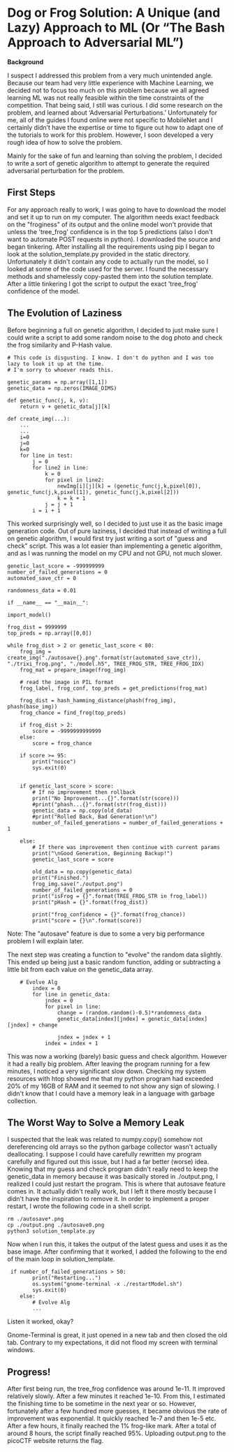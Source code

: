 ﻿# **Dog or Frog Solution: A Unique (and Lazy) Approach to ML** (Or “The Bash Approach to Adversarial ML”)

**Background**

I suspect I addressed this problem from a very much unintended angle. Because our team had very little experience with Machine Learning, we decided not to focus too much on this problem because we all agreed learning ML was not really feasible within the time constraints of the competition. That being said, I still was curious. I did some research on the problem, and learned about ‘Adversarial Perturbations.’ Unfortunately for me, all of the guides I found online were not specific to MobileNet and I certainly didn’t have the expertise or time to figure out how to adapt one of the tutorials to work for this problem. However, I soon developed a very rough idea of how to solve the problem.


Mainly for the sake of fun and learning than solving the problem, I decided to write a sort of genetic algorithm to attempt to generate the required adversarial perturbation for the problem.

## First Steps
For any approach really to work, I was going to have to download the model and set it up to run on my computer. The algorithm needs exact feedback on the "froginess" of its output and the online model won't provide that unless the 'tree_frog' confidence is in the top 5 predictions (also I don't want to automate POST requests in python). I downloaded the source and began tinkering. After installing all the requirements using pip I began to look at the solution_template.py provided in the static directory. Unfortunately it didn't contain any code to actually run the model, so I looked at some of the code used for the server. I found the necessary methods and shamelessly copy-pasted them into the solution template. After a little tinkering I got the script to output the exact 'tree_frog' confidence of the model.

## The Evolution of Laziness
Before beginning a full on genetic algorithm, I decided to just make sure I could write a script to add some random noise to the dog photo and check the frog similarity and P-Hash value. 



    # This code is disgusting. I know. I don't do python and I was too lazy to look it up at the time. 
    # I'm sorry to whoever reads this.

    genetic_params = np.array([1,1]) 
    genetic_data = np.zeros(IMAGE_DIMS)

	def genetic_func(j, k, v):
	    return v + genetic_data[j][k]
	    
    def create_img(...):
	    ...
	    ...
	    i=0
	    j=0
	    k=0
	    for line in test:
	        j = 0
	        for line2 in line:
	            k = 0
	            for pixel in line2:
	                newImg[i][j][k] = (genetic_func(j,k,pixel[0]), genetic_func(j,k,pixel[1]), genetic_func(j,k,pixel[2]))
	                k = k + 1
	            j = j + 1
	        i = i + 1

This worked surprisingly well, so I decided to just use it as the basic image generation code.
Out of pure laziness, I decided that instead of writing a full on genetic algorithm, I would first try just writing a sort of "guess and check" script. This was a lot easier than implementing a genetic algorithm, and as I was running the model on my CPU and not GPU, not much slower.

    genetic_last_score = -999999999
	number_of_failed_generations = 0
	automated_save_ctr = 0

	randomness_data = 0.01

	if __name__ == "__main__":

	import_model()
    
    frog_dist = 9999999
    top_preds = np.array([0,0])

    while frog_dist > 2 or genetic_last_score < 80:
        frog_img = create_img("./autosave{}.png".format(str(automated_save_ctr)), "./trixi_frog.png", "./model.h5", TREE_FROG_STR, TREE_FROG_IDX)
        frog_mat = prepare_image(frog_img)
    
        # read the image in PIL format
        frog_label, frog_conf, top_preds = get_predictions(frog_mat)

        frog_dist = hash_hamming_distance(phash(frog_img), phash(base_img))
        frog_chance = find_frog(top_preds)
        
        if frog_dist > 2:
            score = -9999999999999
        else:
            score = frog_chance
        
        if score >= 95:
            print("noice")
            sys.exit(0)
        
        
        if genetic_last_score > score:
            # If no improvement then rollback
            print("No Improvement...{}".format(str(score)))
            #print("phash...{}".format(str(frog_dist)))
            genetic_data = np.copy(old_data)
            #print("Rolled Back, Bad Generation!\n")
            number_of_failed_generations = number_of_failed_generations + 1
            
        else:
            # If there was improvement then continue with current params
            print("\nGood Generation, Beginning Backup!")
            genetic_last_score = score
            
            old_data = np.copy(genetic_data)
            print("Finished.")
            frog_img.save("./output.png")
            number_of_failed_generations = 0
            print("isFrog = {}".format(TREE_FROG_STR in frog_label))
            print("pHash = {}".format(frog_dist))
        
            print("frog_confidence = {}".format(frog_chance))
            print("score = {}\n".format(score))
        

Note: The "autosave" feature is due to some a very big performance problem I will explain later.

The next step was creating a function to "evolve" the random data slightly. This ended up being just a basic random function, adding or subtracting a little bit from each value on the genetic_data array.

		# Evolve Alg    
            index = 0
            for line in genetic_data:
                jndex = 0
                for pixel in line:
                    change = (random.random()-0.5)*randomness_data
                    genetic_data[index][jndex] = genetic_data[index][jndex] + change
                    
                    jndex = jndex + 1
                index = index + 1

This was now a working (barely) basic guess and check algorithm. However it had a really big problem. After leaving the program running for a few minutes, I noticed a very significant slow down. Checking my system resources with htop showed me that my python program had exceeded 20% of my 16GB of RAM and it seemed to not show any sign of slowing. I didn't know that I could have a memory leak in a language with garbage collection.
## The Worst Way to Solve a Memory Leak

I suspected that the leak was related to numpy.copy() somehow not dereferencing old arrays so the python garbage collector wasn't actually deallocating. I suppose I could have carefully rewritten my program carefully and figured out this issue, but I had a far better (worse) idea. Knowing that my guess and check program didn't really need to keep the genetic_data in memory because it was basically stored in ./output.png, I realized I could just restart the program. This is where that autosave feature comes in. It actually didn't really work, but I left it there mostly because I didn't have the inspiration to remove it. In order to implement a proper restart, I wrote the following code in a shell script.

    rm ./autosave*.png
	cp ./output.png ./autosave0.png
	python3 solution_template.py

Now when I run this, it takes the output of the latest guess and uses it as the base image. After confirming that it worked, I added the following to the end of the main loop in solution_template.

     if number_of_failed_generations > 50:
            print("Restarting...")
            os.system("gnome-terminal -x ./restartModel.sh")
            sys.exit(0)
        else:    
            # Evolve Alg    
            ...
Listen it worked, okay?

Gnome-Terminal is great, it just opened in a new tab and then closed the old tab. Contrary to my expectations, it did not flood my screen with terminal windows.

## Progress!
After first being run, the tree_frog confidence was around 1e-11. It improved relatively slowly. After a few minutes it reached 1e-10. From this, I estimated the finishing time to be sometime in the next year or so. However, fortunately after a few hundred more guesses, it became obvious the rate of improvement was exponential. It quickly reached 1e-7 and then 1e-5 etc. After a few hours, it finally reached the 1% frog-like mark. After a total of around 8 hours, the script finally reached 95%. Uploading output.png to the picoCTF website returns the flag.
